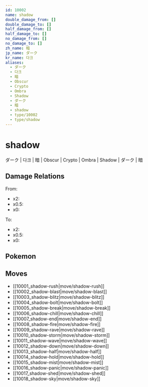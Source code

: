 ```yaml
---
id: 10002
name: shadow
double_damage_from: []
double_damage_to: []
half_damage_from: []
half_damage_to: []
no_damage_from: []
no_damage_to: []
zh_name: 暗
jp_name: ダーク
kr_name: 다크
aliases:
  - ダーク
  - 다크
  - 暗
  - Obscur
  - Crypto
  - Ombra
  - Shadow
  - ダーク
  - 暗
  - shadow
  - type/10002
  - type/shadow
---
```

# shadow

ダーク | 다크 | 暗 | Obscur | Crypto | Ombra | Shadow | ダーク | 暗

## Damage Relations

From:
- x2: 
- x0.5: 
- x0: 

To:
- x2: 
- x0.5: 
- x0: 

## Pokemon



## Moves

- [[10001_shadow-rush|move/shadow-rush]]
- [[10002_shadow-blast|move/shadow-blast]]
- [[10003_shadow-blitz|move/shadow-blitz]]
- [[10004_shadow-bolt|move/shadow-bolt]]
- [[10005_shadow-break|move/shadow-break]]
- [[10006_shadow-chill|move/shadow-chill]]
- [[10007_shadow-end|move/shadow-end]]
- [[10008_shadow-fire|move/shadow-fire]]
- [[10009_shadow-rave|move/shadow-rave]]
- [[10010_shadow-storm|move/shadow-storm]]
- [[10011_shadow-wave|move/shadow-wave]]
- [[10012_shadow-down|move/shadow-down]]
- [[10013_shadow-half|move/shadow-half]]
- [[10014_shadow-hold|move/shadow-hold]]
- [[10015_shadow-mist|move/shadow-mist]]
- [[10016_shadow-panic|move/shadow-panic]]
- [[10017_shadow-shed|move/shadow-shed]]
- [[10018_shadow-sky|move/shadow-sky]]

